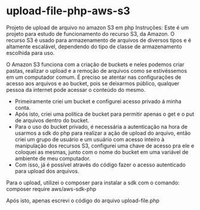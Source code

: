# upload-file-php-aws-s3
Projeto de upload de arquivo no amazon S3 em php
Instruções:
Este é um projeto para estudo de funcionamento do recurso S3, da Amazon.
O recurso S3 é usado para armazenamento de arquivos de diversos tipos e é altamente escalável, dependendo do tipo de classe de armazenamento escolhida para uso. 

O Amazon S3 funciona com a criação de buckets e neles podemos criar pastas, realizar o upload e a remoção de arquivos como se estivéssemos em um computador comum. 
É preciso se atentar nas configurações de acesso aos arquivos e ao bucket, pois se deixarmos público, qualquer pessoa da internet pode acessar o conteúdo do mesmo.
- Primeiramente criei um bucket e configurei acesso privado á minha conta. 
- Após isto, criei uma política de bucket para permitir apenas o get e o put de arquivos dentro do bucket.
- Para o uso do bucket privado, é necessária a autenticação na hora de usarmos a sdk do php para realizar a ação de upload do arquivo, então criei um grupo de usuário
e um usuário com acesso inteiro à manipulação dos recursos S3, configurei uma chave de acesso pra ele e coloquei as mesmas, junto com o nome do bucket em uma variável
de ambiente de meu computador.
- Com isso, já é possível através do código fazer o acesso autenticado para upload dos arquivos. 

Para o upload, utilizei o composer para instalar a sdk com o comando:
composer require aws/aws-sdk-php

Após isto, apenas escrevi o código do arquivo upload-file.php

